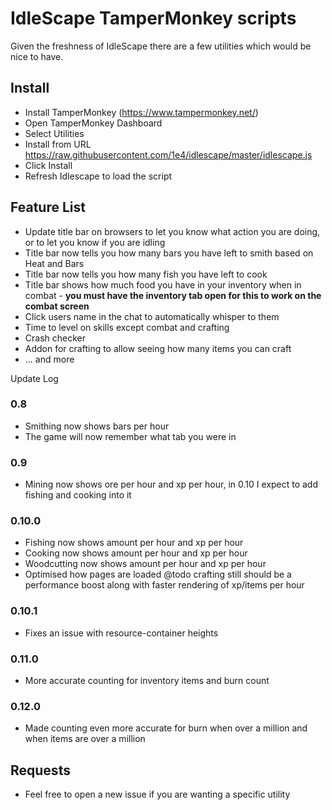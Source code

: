 # IdleScape TamperMonkey scripts

Given the freshness of IdleScape there are a few utilities which would be nice to have.

## Install
- Install TamperMonkey (https://www.tampermonkey.net/)
- Open TamperMonkey Dashboard
- Select Utilities
- Install from URL https://raw.githubusercontent.com/1e4/idlescape/master/idlescape.js
- Click Install
- Refresh Idlescape to load the script

## Feature List
- Update title bar on browsers to let you know what action you are doing, or to let you know if you are idling
- Title bar now tells you how many bars you have left to smith based on Heat and Bars
- Title bar now tells you how many fish you have left to cook
- Title bar shows how much food you have in your inventory when in combat - **you must have the inventory tab open for this to work on the combat screen**
- Click users name in the chat to automatically whisper to them
- Time to level on skills except combat and crafting
- Crash checker
- Addon for crafting to allow seeing how many items you can craft
- ... and more

Update Log

### 0.8

- Smithing now shows bars per hour
- The game will now remember what tab you were in

### 0.9

- Mining now shows ore per hour and xp per hour, in 0.10 I expect to add fishing and cooking into it

### 0.10.0
- Fishing now shows amount per hour and xp per hour
- Cooking now shows amount per hour and xp per hour
- Woodcutting now shows amount per hour and xp per hour
- Optimised how pages are loaded @todo crafting still should be a performance boost along with faster rendering of xp/items per hour

### 0.10.1
- Fixes an issue with resource-container heights

### 0.11.0
- More accurate counting for inventory items and burn count

### 0.12.0
- Made counting even more accurate for burn when over a million and when items are over a million

## Requests
- Feel free to open a new issue if you are wanting a specific utility
